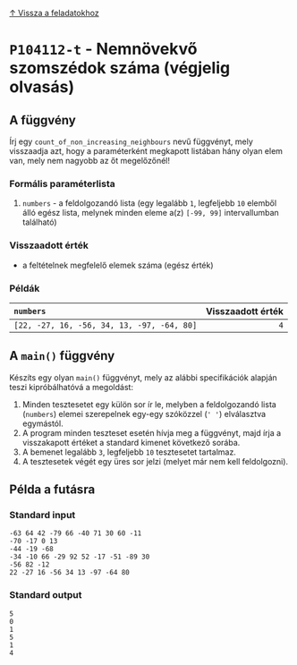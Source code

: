 
[↑ Vissza a feladatokhoz](./README.md)

# `P104112-t` - Nemnövekvő szomszédok száma (végjelig olvasás)

## A függvény

Írj egy `count_of_non_increasing_neighbours` nevű függvényt, mely visszaadja azt, hogy a paraméterként megkapott listában hány olyan elem van, mely nem nagyobb az őt megelőzőnél!

### Formális paraméterlista

1. `numbers` - a feldolgozandó lista (egy legalább `1`, legfeljebb `10` elemből álló egész lista, melynek minden eleme a(z) `[-99, 99]` intervallumban található)

### Visszaadott érték

* a feltételnek megfelelő elemek száma (egész érték)

### Példák

| `numbers` | Visszaadott érték | 
| :--- | --: | 
| `[22, -27, 16, -56, 34, 13, -97, -64, 80]` | `4` | 

## A `main()` függvény

Készíts egy olyan `main()` függvényt, mely az alábbi specifikációk alapján teszi kipróbálhatóvá a megoldást:

1. Minden tesztesetet egy külön sor ír le, melyben a feldolgozandó lista (`numbers`) elemei szerepelnek egy-egy szóközzel (`' '`) elválasztva egymástól.
1. A program minden teszteset esetén hívja meg a függvényt, majd írja a visszakapott értéket a standard kimenet következő sorába.
1. A bemenet legalább `3`, legfeljebb `10` tesztesetet tartalmaz.
1. A tesztesetek végét egy üres sor jelzi (melyet már nem kell feldolgozni).

## Példa a futásra

### Standard input

```
-63 64 42 -79 66 -40 71 30 60 -11
-70 -17 0 13
-44 -19 -68
-34 -10 66 -29 92 52 -17 -51 -89 30
-56 82 -12
22 -27 16 -56 34 13 -97 -64 80

```

### Standard output

```
5
0
1
5
1
4
```